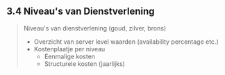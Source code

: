## 3.4 Niveau's van Dienstverlening

> Niveau's van dienstverlening (goud, zilver, brons)
> 
> - Overzicht van server level waarden (availability percentage etc.)
> - Kostenplaatje per niveau
> 	+ Eenmalige kosten
> 	+ Structurele kosten (jaarlijks)